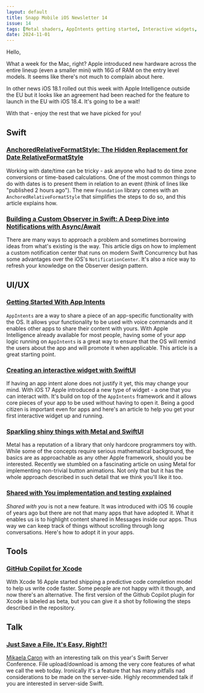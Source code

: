 ```yaml
---
layout: default
title: Snapp Mobile iOS Newsletter 14
issue: 14
tags: [Metal shaders, AppIntents getting started, Interactive widgets, Shared with You, Relative dates formatting]
date: 2024-11-01
---
```


Hello,

What a week for the Mac, right? Apple introduced new hardware across the entire lineup (even a smaller mini) with 16G of RAM on the entry level models. It seems like there's not much to complain about here.

In other news iOS 18.1 rolled out this week with Apple Intelligence outside the EU but it looks like an agreement had been reached for the feature to launch in the EU with iOS 18.4. It's going to be a wait!

With that - enjoy the rest that we have picked for you!

## Swift

### [AnchoredRelativeFormatStyle: The Hidden Replacement for Date RelativeFormatStyle](https://alejandromp.com/development/blog/anchored-relative-format-style-the-hidden-replacement-for-date-relative-format-style/)

Working with date/time can be tricky - ask anyone who had to do time zone conversions or time-based calculations. One of the most common things to do with dates is to present them in relation to an event (think of lines like "published 2 hours ago"). The new `Foundation` library comes with an `AnchoredRelativeFormatStyle` that simplifies the steps to do so, and this article explains how.

### [Building a Custom Observer in Swift: A Deep Dive into Notifications with Async/Await](https://swiftacademy.hashnode.dev/building-a-custom-observer-in-swift-a-deep-dive-into-notifications-with-asyncawait)

There are many ways to approach a problem and sometimes borrowing ideas from what's existing is the way. This article digs on how to implement a custom notification center that runs on modern Swift Concurrency but has some advantages over the iOS's `NotificationCenter`. It's also a nice way to refresh your knowledge on the Observer design pattern.

## UI/UX

### [Getting Started With App Intents](https://useyourloaf.com/blog/getting-started-with-app-intents/)

`AppIntents` are a way to share a piece of an app-specific functionality with the OS. It allows your functionality to be used with voice commands and it enables other apps to share their content with yours. With Apple Intelligence already available for most people, having some of your app logic running on `AppIntents` is a great way to ensure that the OS will remind the users about the app and will promote it when applicable. This article is a great starting point.

### [Creating an interactive widget with SwiftUI](https://www.createwithswift.com/creating-interactive-widget-swiftui/)

If having an app intent alone does not justify it yet, this may change your mind. With iOS 17 Apple introduced a new type of widget - a one that you can interact with. It's build on top of the `AppIntents` framework and it allows core pieces of your app to be used without having to open it. Being a good citizen is important even for apps and here's an article to help you get your first interactive widget up and running.

### [Sparkling shiny things with Metal and SwiftUI](https://uvolchyk.medium.com/sparkling-shiny-things-with-metal-and-swiftui-cba69c730a24)

Metal has a reputation of a library that only hardcore programmers toy with. While some of the concepts require serious mathematical background, the basics are as approachable as any other Apple framework, should you be interested. Recently we stumbled on a fascinating article on using Metal for implementing non-trivial button animations. Not only that but it has the whole approach described in such detail that we think you'll like it too.

### [Shared with You implementation and testing explained](https://www.avanderlee.com/swift/shared-with-you/)

_Shared with you_ is not a new feature. It was introduced with iOS 16 couple of years ago but there are not that many apps that have adopted it. What it enables us is to highlight content shared in Messages inside our apps. Thus way we can keep track of things without scrolling through long conversations. Here's how to adopt it in your apps.

## Tools

### [GitHub Copilot for Xcode](https://github.com/github/CopilotForXcode)

With Xcode 16 Apple started shipping a predictive code completion model to help us write code faster. Some people are not happy with it though, and now there's an alternative. The first version of the Github Copilot plugin for Xcode is labeled as beta, but you can give it a shot by following the steps described in the repository.

## Talk

### [Just Save a File, It's Easy, Right?!](https://youtu.be/lHXjs3L2ads)

[Mikaela Caron](https://x.com/mikaela__caron) with an interesting talk on this year's Swift Server Conference. File upload/download is among the very core features of what we call the web today. Ironically it's a feature that has many pitfalls nad considerations to be made on the server-side. Highly recommended talk if you are interested in server-side Swift.
